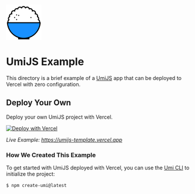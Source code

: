 ![UmiJS Logo](https://github.com/vercel/vercel/blob/main/packages/frameworks/logos/umi.svg)

# UmiJS Example

This directory is a brief example of a [UmiJS](https://umijs.org/) app that can be deployed to Vercel with zero configuration.

## Deploy Your Own

Deploy your own UmiJS project with Vercel.

[![Deploy with Vercel](https://vercel.com/button)](https://vercel.com/new/clone?repository-url=https://github.com/vercel/vercel/tree/main/examples/umijs&template=umijs)

_Live Example: https://umijs-template.vercel.app_

### How We Created This Example

To get started with UmiJS deployed with Vercel, you can use the [Umi CLI](https://umijs.org/docs/guides/getting-started) to initialize the project:

```shell
$ npm create-umi@latest
```
